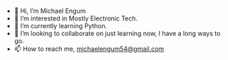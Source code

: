 - 👋 Hi, I’m Michael Engum
- 👀 I’m interested in Mostly Electronic Tech.
- 🌱 I’m currently learning Python.
- 💞️ I’m looking to collaborate on just learning now, I have a long ways to go.
- 📫 How to reach me, michaelengum54@gmail.com

<!---
MichaelEngum/MichaelEngum is a ✨ special ✨ repository because its `README.md` (this file) appears on your GitHub profile.
You can click the Preview link to take a look at your changes.
--->
